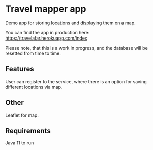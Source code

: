 # Travel mapper app
Demo app for storing locations and displaying them on a map.

You can find the app in production here: https://travelafar.herokuapp.com/index

Please note, that this is a work in progress, and the database will be resetted from time to time.

## Features
User can register to the service, where there is an option for saving different locations via map.

## Other
Leaflet for map.

## Requirements
Java 11 to run
